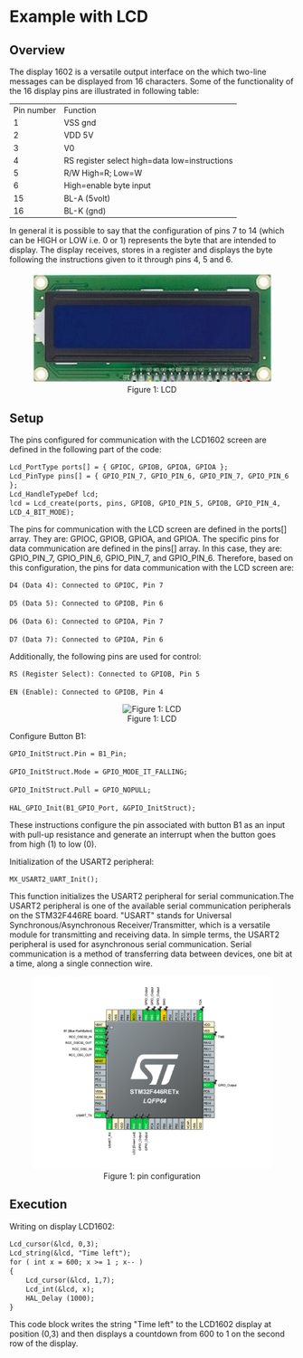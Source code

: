# Example with LCD



## Overview

The display 1602 is a versatile output interface on the which two-line messages can be displayed from 16 characters.
Some of the functionality of the 16 display pins are illustrated in following table:


<table>
<tr><td>Pin number </td><td>Function </td></tr>
<tr><td>1 </td><td>VSS gnd</td></tr>
<tr><td>2 </td><td>VDD 5V</td></tr>
<tr><td>3 </td><td>V0 </td></tr>
<tr><td>4 </td><td>RS register select high=data low=instructions </td></tr>
<tr><td>5 </td><td>R/W High=R; Low=W </td></tr>
<tr><td>6 </td><td>High=enable byte input </td></tr>
<tr><td>15 </td><td>BL-A (5volt) </td></tr>
<tr><td>16 </td><td>BL-K (gnd) </td></tr>
</table>


In general it is possible to say that the configuration of pins 7 to 14 (which can be HIGH or LOW i.e. 0 or 1) represents the byte that are intended to display. The display receives, stores in a register and displays the byte following the instructions given to it through pins 4, 5 and 6.

<figure align="center">
    <img src="Immages/lcd.png" width="580"
         alt="Figure 1: LCD">
    <figcaption>Figure 1: LCD</figcaption>
</figure>



## Setup

The pins configured for communication with the LCD1602 screen are defined in the following part of the code:


    Lcd_PortType ports[] = { GPIOC, GPIOB, GPIOA, GPIOA };
    Lcd_PinType pins[] = { GPIO_PIN_7, GPIO_PIN_6, GPIO_PIN_7, GPIO_PIN_6 };
    Lcd_HandleTypeDef lcd;
    lcd = Lcd_create(ports, pins, GPIOB, GPIO_PIN_5, GPIOB, GPIO_PIN_4, LCD_4_BIT_MODE);
   

The pins for communication with the LCD screen are defined in the ports[] array. They are: GPIOC, GPIOB, GPIOA, and GPIOA.
The specific pins for data communication are defined in the pins[] array. In this case, they are: GPIO_PIN_7, GPIO_PIN_6, GPIO_PIN_7, and GPIO_PIN_6.
Therefore, based on this configuration, the pins for data communication with the LCD screen are:

    D4 (Data 4): Connected to GPIOC, Pin 7

    D5 (Data 5): Connected to GPIOB, Pin 6

    D6 (Data 6): Connected to GPIOA, Pin 7

    D7 (Data 7): Connected to GPIOA, Pin 6

Additionally, the following pins are used for control:

    RS (Register Select): Connected to GPIOB, Pin 5

    EN (Enable): Connected to GPIOB, Pin 4



<figure align="center">
    <img src="Immages/lcd_wiring_nucleo(1).png" width="580"
         alt="Figure 1: LCD">
    <figcaption>Figure 1: LCD</figcaption>
</figure>

Configure Button B1:

    GPIO_InitStruct.Pin = B1_Pin;
    
    GPIO_InitStruct.Mode = GPIO_MODE_IT_FALLING;
    
    GPIO_InitStruct.Pull = GPIO_NOPULL;
    
    HAL_GPIO_Init(B1_GPIO_Port, &GPIO_InitStruct);

These instructions configure the pin associated with button B1 as an input with pull-up resistance and generate an interrupt when the button goes from high (1) to low (0).

Initialization of the USART2 peripheral:

    MX_USART2_UART_Init();

This function initializes the USART2 peripheral for serial communication.The USART2 peripheral is one of the available serial communication peripherals on the STM32F446RE board. "USART" stands for Universal Synchronous/Asynchronous Receiver/Transmitter, which is a versatile module for transmitting and receiving data.
In simple terms, the USART2 peripheral is used for asynchronous serial communication. Serial communication is a method of transferring data between devices, one bit at a time, along a single connection wire.


<figure align="center">
    <img src="Immages/pin_config_zoomed.png" width="580"
         alt="Figure 1: pin">
    <figcaption>Figure 1: pin configuration</figcaption>
</figure>


## Execution
Writing on display LCD1602:


    Lcd_cursor(&lcd, 0,3);
    Lcd_string(&lcd, "Time left");
    for ( int x = 600; x >= 1 ; x-- )
    {
        Lcd_cursor(&lcd, 1,7);
        Lcd_int(&lcd, x);
        HAL_Delay (1000);
    }

This code block writes the string "Time left" to the LCD1602 display at position (0,3) and then displays a countdown from 600 to 1 on the second row of the display.

